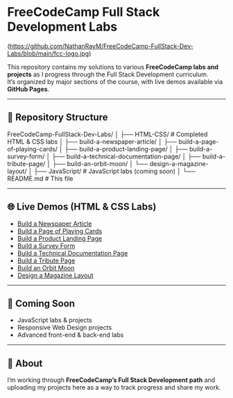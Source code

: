 # FreeCodeCamp Full Stack Development Labs

(https://github.com/NathanRayM/FreeCodeCamp-FullStack-Dev-Labs/blob/main/fcc-logo.jpg)

This repository contains my solutions to various **FreeCodeCamp labs and projects** as I progress through the Full Stack Development curriculum.  
It’s organized by major sections of the course, with live demos available via **GitHub Pages**.

---

## 📂 Repository Structure
FreeCodeCamp-FullStack-Dev-Labs/
│
├── HTML-CSS/         # Completed HTML & CSS labs
│   ├── build-a-newspaper-article/
│   ├── build-a-page-of-playing-cards/
│   ├── build-a-product-landing-page/
│   ├── build-a-survey-form/
│   ├── build-a-technical-documentation-page/
│   ├── build-a-tribute-page/
│   ├── build-an-orbit-moon/
│   └── design-a-magazine-layout/
│
├── JavaScript/       # JavaScript labs (coming soon)
│
└── README.md         # This file


---

## 🌐 Live Demos (HTML & CSS Labs)

- [Build a Newspaper Article](https://nathanraym.github.io/FreeCodeCamp-FullStack-Dev-Labs/HTML-CSS/build-a-newspaper-article/)  
- [Build a Page of Playing Cards](https://nathanraym.github.io/FreeCodeCamp-FullStack-Dev-Labs/HTML-CSS/build-a-page-of-playing-cards/)  
- [Build a Product Landing Page](https://nathanraym.github.io/FreeCodeCamp-FullStack-Dev-Labs/HTML-CSS/build-a-product-landing-page/)  
- [Build a Survey Form](https://nathanraym.github.io/FreeCodeCamp-FullStack-Dev-Labs/HTML-CSS/build-a-survey-form/)  
- [Build a Technical Documentation Page](https://nathanraym.github.io/FreeCodeCamp-FullStack-Dev-Labs/HTML-CSS/build-a-technical-documentation-page/)  
- [Build a Tribute Page](https://nathanraym.github.io/FreeCodeCamp-FullStack-Dev-Labs/HTML-CSS/build-a-tribute-page/)  
- [Build an Orbit Moon](https://nathanraym.github.io/FreeCodeCamp-FullStack-Dev-Labs/HTML-CSS/build-an-orbit-moon/)  
- [Design a Magazine Layout](https://nathanraym.github.io/FreeCodeCamp-FullStack-Dev-Labs/HTML-CSS/design-a-magazine-layout/)  

---

## 🚀 Coming Soon

- JavaScript labs & projects  
- Responsive Web Design projects  
- Advanced front-end & back-end labs  

---

## 📖 About

I’m working through **FreeCodeCamp’s Full Stack Development path** and uploading my projects here as a way to track progress and share my work.  
